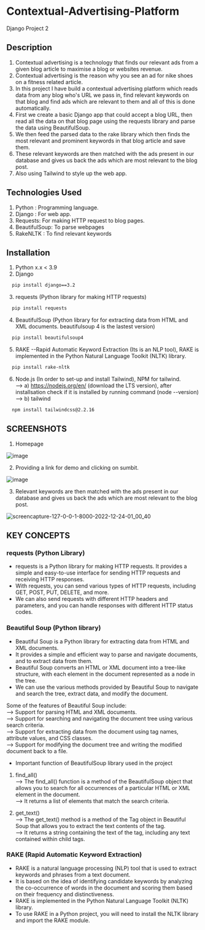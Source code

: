 # Contextual-Advertising-Platform

Django Project 2

## Description
1) Contextual advertising is a technology that finds our relevant ads from a given blog article to maximise a blog or websites revenue.
2) Contextual advertising is the reason why you see an ad for nike shoes on a fitness related article.
3) In this project I have build a contextual advertising platform which reads data from any blog who's URL we pass in, find relevant keywords on that blog and find ads which are relevant to them and all of this is done automatically.
3) First we create a basic Django app that could accept a blog URL, then read all the data on that blog page using the requests library and parse the data using BeautifulSoup.
4) We then feed the parsed data to the rake library which then finds the most relevant and prominent keywords in that blog article and save them.
5) These relevant keywords are then matched with the ads present in our database and gives us back the ads which are most relevant to the blog post.
6) Also using Tailwind to style up the web app.

## Technologies Used
1) Python : Programming language.
2) Django : For web app.
3) Requests: For making HTTP request to blog pages.
4) BeautifulSoup: To parse webpages
5) RakeNLTK : To find relevant keywords

## Installation
1) Python x.x < 3.9
2) Django 

```bash
  pip install django==3.2
```
3) requests (Python library for making HTTP requests)

```bash
  pip install requests
```
4) BeautifulSoup (Python library for for extracting data from HTML and XML documents. beautifulsoup 4 is the lastest version)

```bash
  pip install beautifulsoup4
```
5) RAKE --Rapid Automatic Keyword Extraction (Its is an NLP tool), RAKE is implemented in the Python Natural Language Toolkit (NLTK) library. 

```bash
  pip install rake-nltk
```
6) Node.js (In order to set-up and install Tailwind), NPM for tailwind.  
--> a) https://nodejs.org/en/  (download the LTS version), after installsation check if it is installed by running command (node --version)  
--> b) tailwind 

```bash
  npm install tailwindcss@2.2.16
```

## SCREENSHOTS

1) Homepage  

![image](https://user-images.githubusercontent.com/102078863/209398280-f8fb4bbf-5784-4476-9b98-50abebaec2e4.png)


2) Providing a link for demo and clicking on sumbit.

![image](https://user-images.githubusercontent.com/102078863/209398332-b82224ca-17e8-4c9b-852f-280a8222cd61.png)


3) Relevant keywords are then matched with the ads present in our database and gives us back the ads which are most relevant to the blog post. 
 
![screencapture-127-0-0-1-8000-2022-12-24-01_00_40](https://user-images.githubusercontent.com/102078863/209398397-7ff0f61d-6b1d-4599-9aca-f5ba0082ea2a.png)


## KEY CONCEPTS 
### requests (Python Library)
* requests is a Python library for making HTTP requests. It provides a simple and easy-to-use interface for sending HTTP requests and receiving HTTP responses.
* With requests, you can send various types of HTTP requests, including GET, POST, PUT, DELETE, and more. 
* We can also send requests with different HTTP headers and parameters, and you can handle responses with different HTTP status codes.

### Beautiful Soup (Python library)
* Beautiful Soup is a Python library for extracting data from HTML and XML documents. 
* It provides a simple and efficient way to parse and navigate documents, and to extract data from them.
* Beautiful Soup converts an HTML or XML document into a tree-like structure, with each element in the document represented as a node in the tree. 
* We can use the various methods provided by Beautiful Soup to navigate and search the tree, extract data, and modify the document.

Some of the features of Beautiful Soup include:  
--> Support for parsing HTML and XML documents.  
--> Support for searching and navigating the document tree using various search criteria.  
--> Support for extracting data from the document using tag names, attribute values, and CSS classes.  
--> Support for modifying the document tree and writing the modified document back to a file.  

* Important function of BeautifulSoup library used in the project 

1)  find_all()   
--> The find_all() function is a method of the BeautifulSoup object that allows you to search for all occurrences of a particular HTML or XML element in the document.  
--> It returns a list of elements that match the search criteria.  

2) get_text()  
--> The get_text() method is a method of the Tag object in Beautiful Soup that allows you to extract the text contents of the tag.   
--> It returns a string containing the text of the tag, including any text contained within child tags.  

### RAKE (Rapid Automatic Keyword Extraction)
* RAKE is a natural language processing (NLP) tool that is used to extract keywords and phrases from a text document.  
* It is based on the idea of identifying candidate keywords by analyzing the co-occurrence of words in the document and scoring them based on their frequency and distinctiveness.  
* RAKE is implemented in the Python Natural Language Toolkit (NLTK) library. 
* To use RAKE in a Python project, you will need to install the NLTK library and import the RAKE module.
